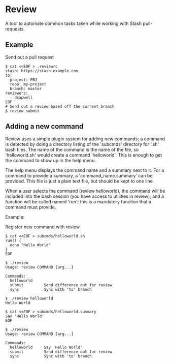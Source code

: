 # Review

A tool to automate common tasks taken while working with Stash pull-requests.

Example
-------

Send out a pull request

```
$ cat <<EOF > .reviewrc
stash: https://stash.example.com
to:
  project: PRJ
  repo: my-project
  branch: master
reviewers:
  - dcapwell
EOF
# Send out a review based off the current branch
$ review submit
```

Adding a new command
--------------------

Review uses a simple plugin system for adding new commands; a command is detected by doing a directory listing of the 'subcmds' directory for '.sh' bash files.  The name of the command is the name of the file, so 'helloworld.sh' would create a command 'helloworld'.  This is enough to get the command to show up in the help menu.  

The help menu displays the command name and a summary next to it.  For a command to provide a summary, a 'command_name.summary' can be provided.  This file is just a plain text file, but should be kept to one line.

When a user selects the command (review helloworld), the command will be included into the bash session (you have access to utilities in review), and a function will be called named 'run'; this is a mandatory function that a command must provide.

Example:

Register new command with review

```
$ cat <<EOF > subcmds/helloworld.sh
run() {
  echo "Hello World"
}
EOF

$ ./review
Usage: review COMMAND [arg...]

Commands:
  helloworld
  submit         Send difference out for review
  sync           Sync with 'to' branch

$ ./review helloworld
Hello World

$ cat <<EOF > subcmds/helloworld.summary
Say 'Hello World'
EOF

$ ./review
Usage: review COMMAND [arg...]

Commands:
  helloworld     Say 'Hello World'
  submit         Send difference out for review
  sync           Sync with 'to' branch
```
